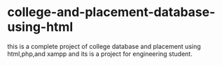 # college-and-placement-database-using-html
this is a complete project of college database and  placement using html,php,and xampp and its is a project for engineering student.
